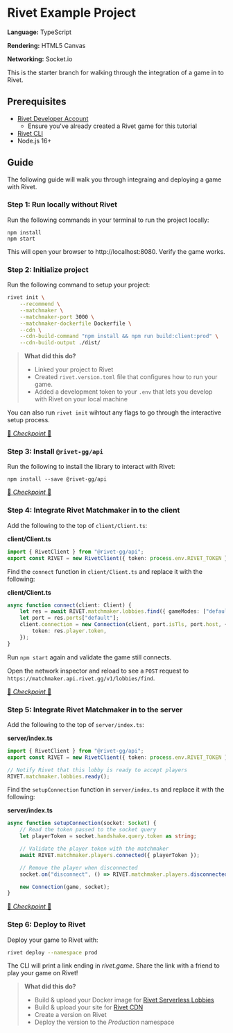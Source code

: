# Rivet Example Project

**Language:** TypeScript

**Rendering:** HTML5 Canvas

**Networking:** Socket.io

This is the starter branch for walking through the integration of a game in to Rivet.

## Prerequisites

- [Rivet Developer Account](https://rivet.gg/developer)
    - Ensure you've already created a Rivet game for this tutorial
- [Rivet CLI](https://github.com/rivet-gg/cli)
- Node.js 16+

## Guide

The following guide will walk you through integraing and deploying a game with Rivet.

### Step 1: Run locally without Rivet

Run the following commands in your terminal to run the project locally:

```
npm install
npm start
```

This will open your browser to http://localhost:8080. Verify the game works.

### Step 2: Initialize project

Run the following command to setup your project:

```bash
rivet init \
    --recommend \
    --matchmaker \
    --matchmaker-port 3000 \
    --matchmaker-dockerfile Dockerfile \
    --cdn \
    --cdn-build-command "npm install && npm run build:client:prod" \
    --cdn-build-output ./dist/
```

> **What did this do?**
>
> - Linked your project to Rivet
> - Created `rivet.version.toml` file that configures how to run your game.
> - Added a development token to your `.env` that lets you develop with Rivet on your local machine

You can also run `rivet init` wihtout any flags to go through the interactive setup process.

[🛟 *Checkpoint* 🛟](https://github.com/rivet-gg/example-tanks-typescript-canvas-socketio/tree/checkpoint/01-init)

### Step 3: Install `@rivet-gg/api`

Run the following to install the library to interact with Rivet:

```
npm install --save @rivet-gg/api
```

[🛟 *Checkpoint* 🛟](https://github.com/rivet-gg/example-tanks-typescript-canvas-socketio/tree/checkpoint/01-init)

### Step 4: Integrate Rivet Matchmaker in to the client

Add the following to the top of `client/Client.ts`:

**client/Client.ts**

````typescript
import { RivetClient } from "@rivet-gg/api";
export const RIVET = new RivetClient({ token: process.env.RIVET_TOKEN });
````

Find the `connect` function in `client/Client.ts` and replace it with the following:

**client/Client.ts**

```typescript
async function connect(client: Client) {
	let res = await RIVET.matchmaker.lobbies.find({ gameModes: ["default"] });
	let port = res.ports["default"];
	client.connection = new Connection(client, port.isTls, port.host, {
		token: res.player.token,
	});
}
```

Run `npm start` again and validate the game still connects.

Open the network inspector and reload to see a `POST` request to `https://matchmaker.api.rivet.gg/v1/lobbies/find`.

[🛟 *Checkpoint* 🛟](https://github.com/rivet-gg/example-tanks-typescript-canvas-socketio/tree/checkpoint/02-integrate-client)

### Step 5: Integrate Rivet Matchmaker in to the server

Add the following to the top of `server/index.ts`:

**server/index.ts**

```typescript
import { RivetClient } from "@rivet-gg/api";
export const RIVET = new RivetClient({ token: process.env.RIVET_TOKEN });

// Notify Rivet that this lobby is ready to accept players
RIVET.matchmaker.lobbies.ready();
```

Find the `setupConnection` function in `server/index.ts` and replace it with the following:

**server/index.ts**

```typescript
async function setupConnection(socket: Socket) {
    // Read the token passed to the socket query
    let playerToken = socket.handshake.query.token as string;

    // Validate the player token with the matchmaker
    await RIVET.matchmaker.players.connected({ playerToken });

    // Remove the player when disconnected
    socket.on("disconnect", () => RIVET.matchmaker.players.disconnected({ playerToken }));

    new Connection(game, socket);
}
```

[🛟 *Checkpoint* 🛟](https://github.com/rivet-gg/example-tanks-typescript-canvas-socketio/tree/checkpoint/03-integrate-server)

### Step 6: Deploy to Rivet

Deploy your game to Rivet with:

```bash
rivet deploy --namespace prod
```

The CLI will print a link ending in *rivet.game*. Share the link with a friend to play your game on Rivet!

> **What did this do?**
>
> - Build & upload your Docker image for [Rivet Serverless Lobbies](https://docs.rivet.gg/serverless-lobbies/introduction)
> - Build & upload your site for [Rivet CDN](https://docs.rivet.gg/cdn/introduction)
> - Create a version on Rivet
> - Deploy the version to the *Production* namespace

